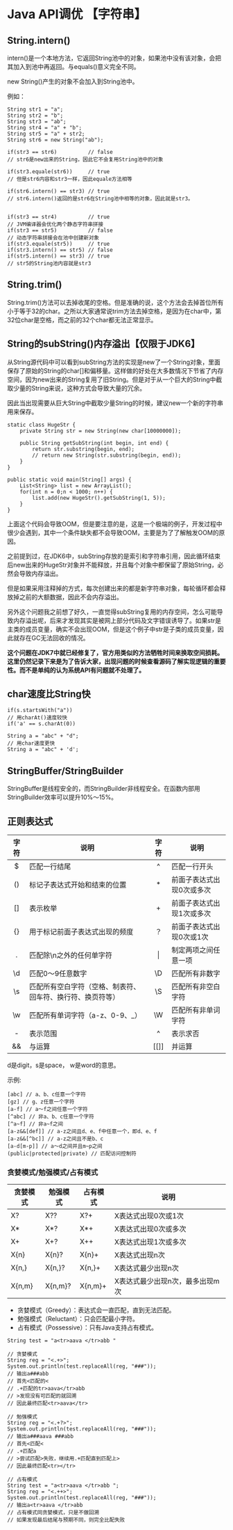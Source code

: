 # Java API调优 【字符串】

## String.intern()

intern()是一个本地方法，它返回String池中的对象，如果池中没有该对象，会把其加入到池中再返回。与equals()意义完全不同。

new String()产生的对象不会加入到String池中。

例如：

```
String str1 = "a";
String str2 = "b";
String str3 = "ab";
String str4 = "a" + "b";
String str5 = "a" + str2;
String str6 = new String("ab");

if(str3 == str6)          // false
// str6是new出来的String，因此它不会复用String池中的对象

if(str3.equale(str6))     // true
// 但是str6内容和str3一样，因此equale方法相等

if(str6.intern() == str3) // true
// str6.intern()返回的是str6在String池中相等的对象，因此就是str3。


if(str3 == str4)          // true
// JVM编译器会优化两个静态字符串拼接
if(str3 == str5)          // false
// 动态字符串拼接会在池中创建新对象
if(str3.equale(str5))     // true
if(str3.intern() == str5) // false
if(str5.intern() == str3) // true
// str5的String池内容就是str3
```

## String.trim()

String.trim()方法可以去掉收尾的空格。但是准确的说，这个方法会去掉首位所有小于等于32的char。之所以大家通常说trim方法去掉空格，是因为在char中，第32位char是空格，而之前的32个char都无法正常显示。

## String的subString()内存溢出【仅限于JDK6】

从String源代码中可以看到subString方法的实现是new了一个String对象，里面保存了原始的String的char[]和偏移量。这样做的好处在大多数情况下节省了内存空间，因为new出来的String复用了旧String。但是对于从一个巨大的String中截取少量的String来说，这种方式会导致大量的冗余。

因此当出现需要从巨大String中截取少量String的时候，建议new一个新的字符串用来保存。

```
static class HugeStr {
    private String str = new String(new char[10000000]);
    
    public String getSubString(int begin, int end) {
        return str.substring(begin, end);
        // return new String(str.substring(begin, end));
    }
}

public static void main(String[] args) {
    List<String> list = new ArrayList();
    for(int n = 0;n < 1000; n++) {
        list.add(new HugeStr().getSubString(1, 5));
    }
}
```

上面这个代码会导致OOM，但是要注意的是，这是一个极端的例子，开发过程中很少会遇到，其中一个条件缺失都不会导致OOM，主要是为了了解触发OOM的原因。

之前提到过，在JDK6中，subString存放的是索引和字符串引用，因此循环结束后new出来的HugeStr对象并不能释放，并且每个对象中都保留了原始String，必然会导致内存溢出。

但是如果采用注释掉的方式，每次创建出来的都是新字符串对象，每轮循环都会释放掉之前的大额数据，因此不会内存溢出。

另外这个问题我之前想了好久，一直觉得subString复用的内存空间，怎么可能导致内存溢出呢，后来才发现其实是被网上部分代码及文字错误诱导了。如果str是主类的成员变量，确实不会出现OOM，但是这个例子中str是子类的成员变量，因此就存在GC无法回收的情况。

**这个问题在JDK7中就已经修复了，官方用类似的方法牺牲时间来换取空间损耗。这里仍然记录下来是为了告诉大家，出现问题的时候查看源码了解实现逻辑的重要性。而不是单纯的认为系统API有问题就不处理了。**

## char速度比String快

```
if(s.startsWith("a"))
// 用charAt()速度较快
if('a' == s.charAt(0))
```

```
String a = "abc" + "d";
// 用char速度更快
String a = "abc" + 'd';
```

## StringBuffer/StringBuilder
StringBuffer是线程安全的，而StringBuilder非线程安全。在函数内部用StringBuilder效率可以提升10%～15%。

## 正则表达式

| 字符 | 说明 | 字符 | 说明 |
|:---:|-----|:----:|-----|
| $ | 匹配一行结尾 | ^ | 匹配一行开头 |
| () | 标记子表达式开始和结束的位置 | * | 前面子表达式出现0次或多次 |
| [] | 表示枚举 | + | 前面子表达式出现1次或多次 |
| {} | 用于标记前面子表达式出现的频度 | ？| 前面子表达式出现0次或1次 |
| . | 匹配除\n之外的任何单字符 | \| | 制定两项之间任意一项 |
| \d | 匹配0～9任意数字 | \D | 匹配所有非数字 |
| \s | 匹配所有空白字符（空格、制表符、回车符、换行符、换页符等）| \S | 匹配所有非空白字符 |
| \w | 匹配所有单词字符（a-z、0-9、_）| \W | 匹配所有非单词字符 |
| - | 表示范围 | ^ | 表示求否 |
| && | 与运算 | [[]] | 并运算|

d是digit，s是space， w是word的意思。

示例:

```
[abc] // a、b、c任意一个字符
[gz] // g、z任意一个字符
[a-f] // a～f之间任意一个字符
[^abc] // 非a、b、c任意一个字符
[^a~f] // 非a~f之间
[a-z&&[def]] // a-z之间且d、e、f中任意一个，即d、e、f
[a-z&&[^bc]] // a-z之间且不是b、c
[a-d[m-p]] // a～d之间并且m~p之间
(public|protected|private) // 匹配访问控制符

```

### 贪婪模式/勉强模式/占有模式

| 贪婪模式 | 勉强模式 | 占有模式 | 说明 |
|---|---|---|---|
| X? | X?? | X?+ | X表达式出现0次或1次 |
| X\* | X\*? | X\*+| X表达式出现0次或多次 |
| X+ | X+? | X++ | X表达式出现1次或多次 |
| X{n} | X{n}? | X{n}+ | X表达式出现n次 |
| X{n,} | X{n,}? | X{n,}+ | X表达式最少出现n次 |
| X{n,m} | X{n,m}? | X{n,m}+ | X表达式最少出现n次，最多出现m次 |

* 贪婪模式（Greedy）：表达式会一直匹配，直到无法匹配。
* 勉强模式（Reluctant）：只会匹配最小字符。
* 占有模式（Possessive）：只有Java支持占有模式。

```
String test = "a<tr>aava </tr>abb "

// 贪婪模式
String reg = "<.+>";
System.out.println(test.replaceAll(reg, "###"));
// 输出a###abb
// 首先<匹配的<
// .+匹配的tr>aava</tr>abb
// >发现没有可匹配的就回溯
// 因此最终匹配<tr>aava</tr>

// 勉强模式
String reg = "<.+?>";
System.out.println(test.replaceAll(reg, "###"));
// 输出a###aava ###abb
// 首先<匹配<
// .+匹配a
// >尝试匹配>失败，继续用.+匹配直到匹配上>
// 因此最终匹配<tr></tr>

// 占有模式
String test = "a<tr>aava </tr>abb ";
String reg = "<.++>";
System.out.println(test.replaceAll(reg, "###"));
// 输出a<tr>aava </tr>abb 
// 占有模式同贪婪模式，只是不做回溯
// 如果发现最后结尾与预期不同，则完全比配失败
```

